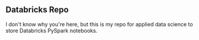 ## Databricks Repo

I don't know why you're here, but this is my repo for applied data science to store Databricks PySpark notebooks.
